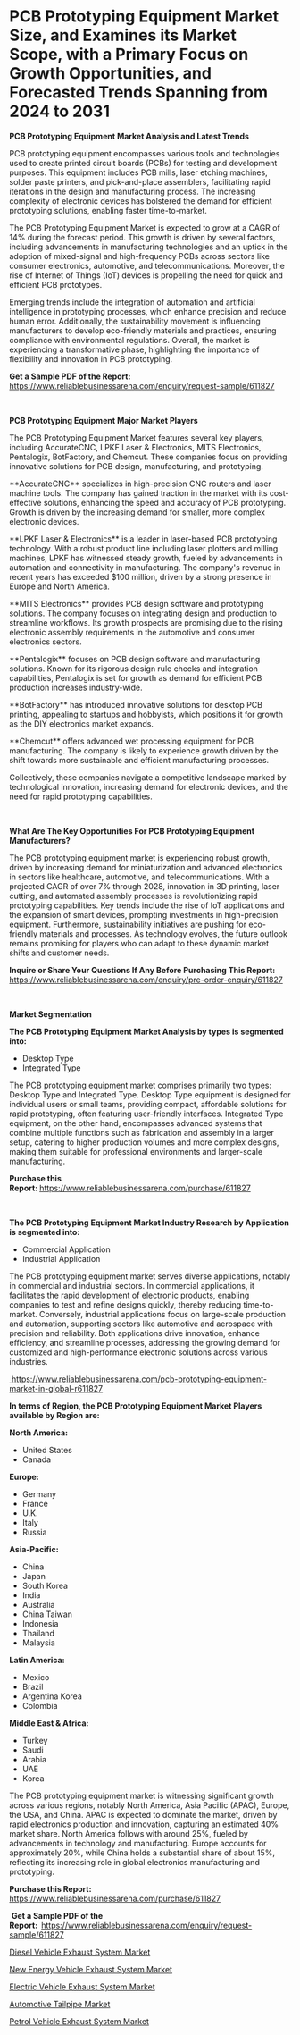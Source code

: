 <p><h1>PCB Prototyping Equipment Market Size, and Examines its Market Scope, with a Primary Focus on Growth Opportunities, and Forecasted Trends Spanning from 2024 to 2031</h1></p><p><strong>PCB Prototyping Equipment Market Analysis and Latest Trends</strong></p>
<p><p>PCB prototyping equipment encompasses various tools and technologies used to create printed circuit boards (PCBs) for testing and development purposes. This equipment includes PCB mills, laser etching machines, solder paste printers, and pick-and-place assemblers, facilitating rapid iterations in the design and manufacturing process. The increasing complexity of electronic devices has bolstered the demand for efficient prototyping solutions, enabling faster time-to-market.</p><p>The PCB Prototyping Equipment Market is expected to grow at a CAGR of 14% during the forecast period. This growth is driven by several factors, including advancements in manufacturing technologies and an uptick in the adoption of mixed-signal and high-frequency PCBs across sectors like consumer electronics, automotive, and telecommunications. Moreover, the rise of Internet of Things (IoT) devices is propelling the need for quick and efficient PCB prototypes.</p><p>Emerging trends include the integration of automation and artificial intelligence in prototyping processes, which enhance precision and reduce human error. Additionally, the sustainability movement is influencing manufacturers to develop eco-friendly materials and practices, ensuring compliance with environmental regulations. Overall, the market is experiencing a transformative phase, highlighting the importance of flexibility and innovation in PCB prototyping.</p></p>
<p><strong>Get a Sample PDF of the Report:&nbsp;</strong> <a href="https://www.reliablebusinessarena.com/enquiry/request-sample/611827?utm_campaign=1871&utm_medium=2&utm_source=Github&utm_content=ia&utm_term=10122024&utm_id=pcb-prototyping-equipment">https://www.reliablebusinessarena.com/enquiry/request-sample/611827</a></p>
<p>&nbsp;</p>
<p><strong>PCB Prototyping Equipment Major Market Players</strong></p>
<p><p>The PCB Prototyping Equipment Market features several key players, including AccurateCNC, LPKF Laser & Electronics, MITS Electronics, Pentalogix, BotFactory, and Chemcut. These companies focus on providing innovative solutions for PCB design, manufacturing, and prototyping.</p><p>**AccurateCNC** specializes in high-precision CNC routers and laser machine tools. The company has gained traction in the market with its cost-effective solutions, enhancing the speed and accuracy of PCB prototyping. Growth is driven by the increasing demand for smaller, more complex electronic devices.</p><p>**LPKF Laser & Electronics** is a leader in laser-based PCB prototyping technology. With a robust product line including laser plotters and milling machines, LPKF has witnessed steady growth, fueled by advancements in automation and connectivity in manufacturing. The company's revenue in recent years has exceeded $100 million, driven by a strong presence in Europe and North America.</p><p>**MITS Electronics** provides PCB design software and prototyping solutions. The company focuses on integrating design and production to streamline workflows. Its growth prospects are promising due to the rising electronic assembly requirements in the automotive and consumer electronics sectors.</p><p>**Pentalogix** focuses on PCB design software and manufacturing solutions. Known for its rigorous design rule checks and integration capabilities, Pentalogix is set for growth as demand for efficient PCB production increases industry-wide.</p><p>**BotFactory** has introduced innovative solutions for desktop PCB printing, appealing to startups and hobbyists, which positions it for growth as the DIY electronics market expands.</p><p>**Chemcut** offers advanced wet processing equipment for PCB manufacturing. The company is likely to experience growth driven by the shift towards more sustainable and efficient manufacturing processes.</p><p>Collectively, these companies navigate a competitive landscape marked by technological innovation, increasing demand for electronic devices, and the need for rapid prototyping capabilities.</p></p>
<p>&nbsp;</p>
<p><strong>What Are The Key Opportunities For PCB Prototyping Equipment Manufacturers?</strong></p>
<p><p>The PCB prototyping equipment market is experiencing robust growth, driven by increasing demand for miniaturization and advanced electronics in sectors like healthcare, automotive, and telecommunications. With a projected CAGR of over 7% through 2028, innovation in 3D printing, laser cutting, and automated assembly processes is revolutionizing rapid prototyping capabilities. Key trends include the rise of IoT applications and the expansion of smart devices, prompting investments in high-precision equipment. Furthermore, sustainability initiatives are pushing for eco-friendly materials and processes. As technology evolves, the future outlook remains promising for players who can adapt to these dynamic market shifts and customer needs.</p></p>
<p><strong>Inquire or Share Your Questions If Any Before Purchasing This Report:</strong> <a href="https://www.reliablebusinessarena.com/enquiry/pre-order-enquiry/611827?utm_campaign=1871&utm_medium=2&utm_source=Github&utm_content=ia&utm_term=10122024&utm_id=pcb-prototyping-equipment">https://www.reliablebusinessarena.com/enquiry/pre-order-enquiry/611827</a></p>
<p>&nbsp;</p>
<p><strong>Market Segmentation</strong></p>
<p><strong>The PCB Prototyping Equipment Market Analysis by types is segmented into:</strong></p>
<p><ul><li>Desktop Type</li><li>Integrated Type</li></ul></p>
<p><p>The PCB prototyping equipment market comprises primarily two types: Desktop Type and Integrated Type. Desktop Type equipment is designed for individual users or small teams, providing compact, affordable solutions for rapid prototyping, often featuring user-friendly interfaces. Integrated Type equipment, on the other hand, encompasses advanced systems that combine multiple functions such as fabrication and assembly in a larger setup, catering to higher production volumes and more complex designs, making them suitable for professional environments and larger-scale manufacturing.</p></p>
<p><strong>Purchase this Report:&nbsp;</strong><a href="https://www.reliablebusinessarena.com/purchase/611827?utm_campaign=1871&utm_medium=2&utm_source=Github&utm_content=ia&utm_term=10122024&utm_id=pcb-prototyping-equipment">https://www.reliablebusinessarena.com/purchase/611827</a></p>
<p>&nbsp;</p>
<p><strong>The PCB Prototyping Equipment Market Industry Research by Application is segmented into:</strong></p>
<p><ul><li>Commercial Application</li><li>Industrial Application</li></ul></p>
<p><p>The PCB prototyping equipment market serves diverse applications, notably in commercial and industrial sectors. In commercial applications, it facilitates the rapid development of electronic products, enabling companies to test and refine designs quickly, thereby reducing time-to-market. Conversely, industrial applications focus on large-scale production and automation, supporting sectors like automotive and aerospace with precision and reliability. Both applications drive innovation, enhance efficiency, and streamline processes, addressing the growing demand for customized and high-performance electronic solutions across various industries.</p></p>
<p><a href="https://www.reliablebusinessarena.com/pcb-prototyping-equipment-market-in-global-r611827?utm_campaign=1871&utm_medium=2&utm_source=Github&utm_content=ia&utm_term=10122024&utm_id=pcb-prototyping-equipment">&nbsp;https://www.reliablebusinessarena.com/pcb-prototyping-equipment-market-in-global-r611827</a></p>
<p><strong>In terms of Region, the PCB Prototyping Equipment Market Players available by Region are:</strong></p>
<p>
    <p> <strong> North America: </strong>
        <ul>
            <li>United States</li>
            <li>Canada</li>
        </ul>
        </p> 
    <p> <strong> Europe: </strong>
        <ul>
            <li>Germany</li>
            <li>France</li>
            <li>U.K.</li>
            <li>Italy</li>
            <li>Russia</li>
        </ul>
        </p> 
    <p> <strong> Asia-Pacific: </strong>
        <ul>
            <li>China</li>
            <li>Japan</li>
            <li>South Korea</li>
            <li>India</li>
            <li>Australia</li>
            <li>China Taiwan</li>
            <li>Indonesia</li>
            <li>Thailand</li>
            <li>Malaysia</li>
        </ul>
        </p> 
    <p> <strong> Latin America: </strong>
        <ul>
            <li>Mexico</li>
            <li>Brazil</li>
            <li>Argentina Korea</li>
            <li>Colombia</li>
        </ul>
        </p> 
    <p> <strong> Middle East & Africa: </strong>
        <ul>
            <li>Turkey</li>
            <li>Saudi</li>
            <li>Arabia</li>
            <li>UAE</li>
            <li>Korea</li>
        </ul>
    </p>
    </p>
<p><p>The PCB prototyping equipment market is witnessing significant growth across various regions, notably North America, Asia Pacific (APAC), Europe, the USA, and China. APAC is expected to dominate the market, driven by rapid electronics production and innovation, capturing an estimated 40% market share. North America follows with around 25%, fueled by advancements in technology and manufacturing. Europe accounts for approximately 20%, while China holds a substantial share of about 15%, reflecting its increasing role in global electronics manufacturing and prototyping.</p></p>
<p><strong>Purchase this Report: </strong><a href="https://www.reliablebusinessarena.com/purchase/611827?utm_campaign=1871&utm_medium=2&utm_source=Github&utm_content=ia&utm_term=10122024&utm_id=pcb-prototyping-equipment">https://www.reliablebusinessarena.com/purchase/611827</a></p>
<p>&nbsp;<strong>Get a Sample PDF of the Report:&nbsp;&nbsp;</strong><a href="https://www.reliablebusinessarena.com/enquiry/request-sample/611827?utm_campaign=1871&utm_medium=2&utm_source=Github&utm_content=ia&utm_term=10122024&utm_id=pcb-prototyping-equipment">https://www.reliablebusinessarena.com/enquiry/request-sample/611827</a></p>
<p><strong></strong></p>
<p><p><a href="https://www.linkedin.com/pulse/market-growth-forecast-diesel-vehicle-exhaust-system-industry-lwvbf?utm_campaign=1871&utm_medium=2&utm_source=Github&utm_content=ia&utm_term=10122024&utm_id=pcb-prototyping-equipment">Diesel Vehicle Exhaust System Market</a></p><p><a href="https://www.linkedin.com/pulse/global-new-energy-vehicle-exhaust-system-market-share-growth-opportunities-cixxf?utm_campaign=1871&utm_medium=2&utm_source=Github&utm_content=ia&utm_term=10122024&utm_id=pcb-prototyping-equipment">New Energy Vehicle Exhaust System Market</a></p><p><a href="https://www.linkedin.com/pulse/global-electric-vehicle-exhaust-system-industry-analysis-share-kinwf?utm_campaign=1871&utm_medium=2&utm_source=Github&utm_content=ia&utm_term=10122024&utm_id=pcb-prototyping-equipment">Electric Vehicle Exhaust System Market</a></p><p><a href="https://www.linkedin.com/pulse/accurate-data-automotive-tailpipe-market-size-share-volume-lbsrf?utm_campaign=1871&utm_medium=2&utm_source=Github&utm_content=ia&utm_term=10122024&utm_id=pcb-prototyping-equipment">Automotive Tailpipe Market</a></p><p><a href="https://www.linkedin.com/pulse/global-petrol-vehicle-exhaust-system-marketprofits-competitive-5nvbf?utm_campaign=1871&utm_medium=2&utm_source=Github&utm_content=ia&utm_term=10122024&utm_id=pcb-prototyping-equipment">Petrol Vehicle Exhaust System Market</a></p></p>